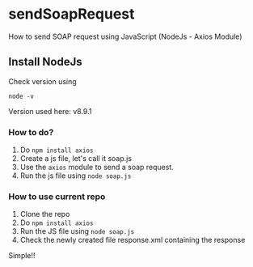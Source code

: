 # sendSoapRequest
How to send SOAP request using JavaScript (NodeJs - Axios Module)

## Install NodeJs
Check version using

``node -v
``

Version used here: v8.9.1

### How to do?
1. Do ``npm install axios``
2. Create a js file, let's call it soap.js
3. Use the ``axios`` module to send a soap request.
4. Run the js file using ``node soap.js``


### How to use current repo
1. Clone the repo
2. Do ``npm install axios``
3. Run the JS file using ``node soap.js``
4. Check the newly created file response.xml containing the response

Simple!!
